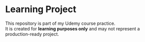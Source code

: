 # Learning Project

This repository is part of my Udemy course practice.  
It is created for **learning purposes only** and may not represent a production-ready project.
